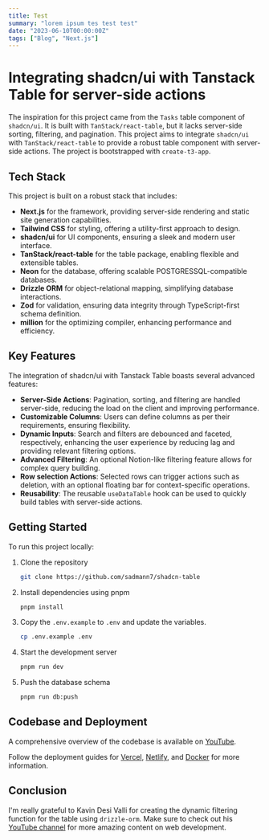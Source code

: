 ```yaml
---
title: Test
summary: "lorem ipsum tes test test"
date: "2023-06-10T00:00:00Z"
tags: ["Blog", "Next.js"]
---
```


# Integrating shadcn/ui with Tanstack Table for server-side actions

The inspiration for this project came from the `Tasks` table component of `shadcn/ui`. It is built with `TanStack/react-table`, but it lacks server-side sorting, filtering, and pagination. This project aims to integrate `shadcn/ui` with `TanStack/react-table` to provide a robust table component with server-side actions. The project is bootstrapped with `create-t3-app`.

## Tech Stack

This project is built on a robust stack that includes:

- **Next.js** for the framework, providing server-side rendering and static site generation capabilities.
- **Tailwind CSS** for styling, offering a utility-first approach to design.
- **shadcn/ui** for UI components, ensuring a sleek and modern user interface.
- **TanStack/react-table** for the table package, enabling flexible and extensible tables.
- **Neon** for the database, offering scalable POSTGRESSQL-compatible databases.
- **Drizzle ORM** for object-relational mapping, simplifying database interactions.
- **Zod** for validation, ensuring data integrity through TypeScript-first schema definition.
- **million** for the optimizing compiler, enhancing performance and efficiency.

## Key Features

The integration of shadcn/ui with Tanstack Table boasts several advanced features:

- **Server-Side Actions**: Pagination, sorting, and filtering are handled server-side, reducing the load on the client and improving performance.
- **Customizable Columns**: Users can define columns as per their requirements, ensuring flexibility.
- **Dynamic Inputs**: Search and filters are debounced and faceted, respectively, enhancing the user experience by reducing lag and providing relevant filtering options.
- **Advanced Filtering**: An optional Notion-like filtering feature allows for complex query building.
- **Row selection Actions**: Selected rows can trigger actions such as deletion, with an optional floating bar for context-specific operations.
- **Reusability**: The reusable `useDataTable` hook can be used to quickly build tables with server-side actions.

## Getting Started

To run this project locally:

1. Clone the repository

   ```bash
   git clone https://github.com/sadmann7/shadcn-table
   ```

2. Install dependencies using pnpm

   ```bash
   pnpm install
   ```

3. Copy the `.env.example` to `.env` and update the variables.

   ```bash
   cp .env.example .env
   ```

4. Start the development server

   ```bash
   pnpm run dev
   ```

5. Push the database schema

   ```bash
   pnpm run db:push
   ```

## Codebase and Deployment

A comprehensive overview of the codebase is available on [YouTube](https://www.youtube.com/watch?v=BsvjF5Y6-C8&t=1s).

Follow the deployment guides for [Vercel](https://create.t3.gg/en/deployment/vercel), [Netlify](https://create.t3.gg/en/deployment/netlify), and [Docker](https://create.t3.gg/en/deployment/docker) for more information.

## Conclusion

I'm really grateful to Kavin Desi Valli for creating the dynamic filtering function for the table using `drizzle-orm`. Make sure to check out his [YouTube channel](https://www.youtube.com/@livecode247) for more amazing content on web development.
